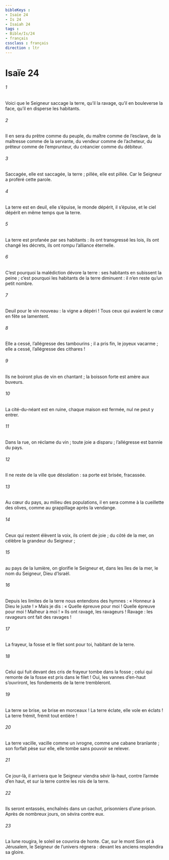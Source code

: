```yaml
---
bibleKeys : 
- Isaïe 24
- Is 24
- Isaiah 24
tags : 
- Bible/Is/24
- français
cssclass : français
direction : ltr
---
```


# Isaïe 24

###### 1
Voici que le Seigneur saccage la terre,
qu’il la ravage,
qu’il en bouleverse la face,
qu’il en disperse les habitants.
###### 2
Il en sera du prêtre comme du peuple,
du maître comme de l’esclave,
de la maîtresse comme de la servante,
du vendeur comme de l’acheteur,
du prêteur comme de l’emprunteur,
du créancier comme du débiteur.
###### 3
Saccagée, elle est saccagée, la terre ;
pillée, elle est pillée.
Car le Seigneur a proféré cette parole.
###### 4
La terre est en deuil, elle s’épuise,
le monde dépérit, il s’épuise,
et le ciel dépérit en même temps que la terre.
###### 5
La terre est profanée par ses habitants :
ils ont transgressé les lois,
ils ont changé les décrets,
ils ont rompu l’alliance éternelle.
###### 6
C’est pourquoi la malédiction dévore la terre :
ses habitants en subissent la peine ;
c’est pourquoi les habitants de la terre diminuent :
il n’en reste qu’un petit nombre.
###### 7
Deuil pour le vin nouveau : la vigne a dépéri !
Tous ceux qui avaient le cœur en fête se lamentent.
###### 8
Elle a cessé, l’allégresse des tambourins ;
il a pris fin, le joyeux vacarme ;
elle a cessé, l’allégresse des cithares !
###### 9
Ils ne boiront plus de vin en chantant ;
la boisson forte est amère aux buveurs.
###### 10
La cité-du-néant est en ruine,
chaque maison est fermée,
nul ne peut y entrer.
###### 11
Dans la rue, on réclame du vin ;
toute joie a disparu ;
l’allégresse est bannie du pays.
###### 12
Il ne reste de la ville que désolation :
sa porte est brisée, fracassée.
###### 13
Au cœur du pays,
au milieu des populations,
il en sera comme à la cueillette des olives,
comme au grappillage après la vendange.
###### 14
Ceux qui restent élèvent la voix, ils crient de joie ;
du côté de la mer, on célèbre la grandeur du Seigneur ;
###### 15
au pays de la lumière, on glorifie le Seigneur
et, dans les îles de la mer,
le nom du Seigneur, Dieu d’Israël.
###### 16
Depuis les limites de la terre nous entendons des hymnes :
« Honneur à Dieu le juste ! »
Mais je dis : « Quelle épreuve pour moi !
Quelle épreuve pour moi ! Malheur à moi ! »
Ils ont ravagé, les ravageurs !
Ravage : les ravageurs ont fait des ravages !
###### 17
La frayeur, la fosse et le filet
sont pour toi, habitant de la terre.
###### 18
Celui qui fuit devant des cris de frayeur
tombe dans la fosse ;
celui qui remonte de la fosse
est pris dans le filet !
Oui, les vannes d’en-haut s’ouvriront,
les fondements de la terre trembleront.
###### 19
La terre se brise, se brise en morceaux !
La terre éclate, elle vole en éclats !
La terre frémit, frémit tout entière !
###### 20
La terre vacille, vacille comme un ivrogne,
comme une cabane branlante ;
son forfait pèse sur elle,
elle tombe sans pouvoir se relever.
###### 21
Ce jour-là, il arrivera
que le Seigneur viendra sévir
là-haut, contre l’armée d’en haut,
et sur la terre
contre les rois de la terre.
###### 22
Ils seront entassés,
enchaînés dans un cachot,
prisonniers d’une prison.
Après de nombreux jours,
on sévira contre eux.
###### 23
La lune rougira,
le soleil se couvrira de honte.
Car, sur le mont Sion et à Jérusalem,
le Seigneur de l’univers régnera :
devant les anciens resplendira sa gloire.
